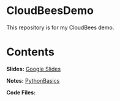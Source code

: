 # CloudBeesDemo
This repository is for my CloudBees demo.

# Contents

**Slides:** [Google Slides](https://docs.google.com/presentation/d/10KeZQ35RM3d9cDY5KNjvyz2z844UNtCt5Nl7brti-VQ/edit#slide=id.gf9ff0db80e_0_45)

**Notes:** [PythonBasics](/PythonBasics/PythonBasics.md)

**Code Files:** 
